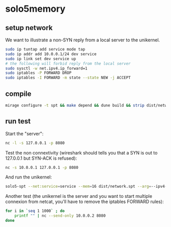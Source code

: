 # solo5memory

## setup network

We want to illustrate a non-SYN reply from a local server to the unikernel.

```bash
sudo ip tuntap add service mode tap
sudo ip addr add 10.0.0.1/24 dev service
sudo ip link set dev service up
# the following will forbid reply from the local server
sudo sysctl -w net.ipv4.ip_forward=1
sudo iptables -P FORWARD DROP
sudo iptables -I FORWARD -m state --state NEW -j ACCEPT
```

## compile

```bash
mirage configure -t spt && make depend && dune build && strip dist/network.spt
```

## run test

Start the "server":
```bash
nc -l -s 127.0.0.1 -p 8080
```

Test the non connextivity (wireshark should tells you that a SYN is out to 127.0.0.1 but SYN-ACK is refused):
```bash
nc -s 10.0.0.1 127.0.0.1 -p 8080
```

And run the unikernel:
```bash
solo5-spt --net:service=service --mem=16 dist/network.spt --arg=--ipv4-gateway=10.0.0.1
```

Another test (the unikernel is the server and you want to start multiple connexion from netcat, you'll have to remove the iptables FORWARD rules):
```bash
for i in `seq 1 1000` ; do
	printf "" | nc --send-only 10.0.0.2 8080
done 
```
